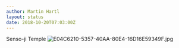 ```yaml
---
author: Martin Hartl
layout: status
date: 2018-10-20T07:03:00Z
---
```

Senso-ji Temple
![E04C6210-5357-40AA-80E4-16D16E59349F.jpg](http://share.hartl.co/micro/E04C6210-5357-40AA-80E4-16D16E59349F.jpg)